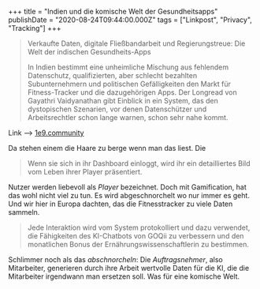 +++
title = "Indien und die komische Welt der Gesundheitsapps"
publishDate = "2020-08-24T09:44:00.000Z"
tags = ["Linkpost", "Privacy", "Tracking"]
+++

> Verkaufte Daten, digitale Fließbandarbeit und Regierungstreue: Die Welt der indischen Gesundheits-Apps
>
> In Indien bestimmt eine unheimliche Mischung aus fehlendem Datenschutz, qualifizierten, aber schlecht bezahlten Subunternehmern und politischen Gefälligkeiten den Markt für Fitness-Tracker und die dazugehörigen Apps. Der Longread von Gayathri Vaidyanathan gibt Einblick in ein System, das den dystopischen Szenarien, vor denen Datenschützer und Arbeitsrechtler schon lange warnen, schon sehr nahe kommt.

Link --> [1e9.community](https://1e9.community/t/verkaufte-daten-digitale-fliessbandarbeit-und-regierungstreue-die-welt-der-indischen-gesundheits-apps/5119)

Da stehen einem die Haare zu berge wenn man das liest. Die

> Wenn sie sich in ihr Dashboard einloggt, wird ihr ein detailliertes Bild vom Leben ihrer Player präsentiert.

Nutzer werden liebevoll als *Player* bezeichnet. Doch mit Gamification, hat das wohl nicht viel zu tun. Es wird abgeschnorchelt wo nur immer es geht. Und wir hier in Europa dachten, das die Fitnesstracker zu viele Daten sammeln.

> Jede Interaktion wird vom System protokolliert und dazu verwendet, die Fähigkeiten des KI-Chatbots von GOQii zu verbessern und den monatlichen Bonus der Ernährungswissenschaftlerin zu bestimmen.

Schlimmer noch als das *abschnorcheln*: Die *Auftragsnehmer*, also Mitarbeiter, generieren durch ihre Arbeit wertvolle Daten für die KI, die die Mitarbeiter irgendwann man ersetzen soll. Was für eine komische Welt.